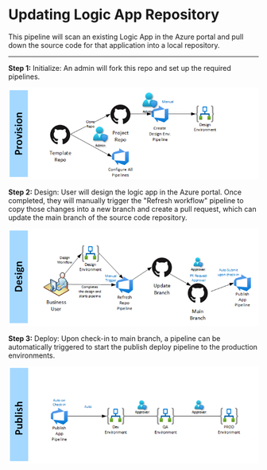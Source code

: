 # Updating Logic App Repository

This pipeline will scan an existing Logic App in the Azure portal and pull down the source code for that application into a local repository.  

---

**Step 1:** Initialize: An admin will fork this repo and set up the required pipelines.

![Workflow](images/LogicAppWorkflow1.png)

**Step 2:** Design: User will design the logic app in the Azure portal. Once completed, they will manually trigger the "Refresh workflow" pipeline to copy those changes into a new branch and create a pull request, which can update the main branch of the source code repository.

![Workflow](images/LogicAppWorkflow2.png)

**Step 3:** Deploy: Upon check-in to main branch, a pipeline can be automatically triggered to start the publish deploy pipeline to the production environments.

![Workflow](images/LogicAppWorkflow3.png)
